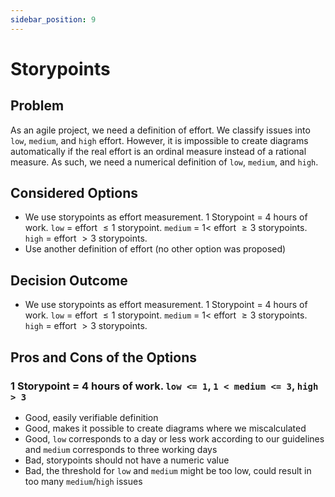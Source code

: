 ```yaml
---
sidebar_position: 9
---
```


# Storypoints

## Problem

As an agile project, we need a definition of effort.
We classify issues into `low`, `medium`, and `high` effort.
However, it is impossible to create diagrams automatically if the real effort is an ordinal measure instead of a rational measure.
As such, we need a numerical definition of `low`, `medium`, and `high`.

## Considered Options

- We use storypoints as effort measurement. 1 Storypoint = 4 hours of work. `low` = effort $\leq 1$ storypoint. `medium` = $1 <$ effort $\geq 3$ storypoints. `high` = effort $> 3$ storypoints.
- Use another definition of effort (no other option was proposed)

## Decision Outcome

- We use storypoints as effort measurement. 1 Storypoint = 4 hours of work. `low` = effort $\leq 1$ storypoint. `medium` = $1 <$ effort $\geq 3$ storypoints. `high` = effort $> 3$ storypoints.

## Pros and Cons of the Options

### 1 Storypoint = 4 hours of work. `low <= 1`, `1 < medium <= 3`, `high > 3`

- Good, easily verifiable definition
- Good, makes it possible to create diagrams where we miscalculated
- Good, `low` corresponds to a day or less work according to our guidelines and `medium` corresponds to three working days
- Bad, storypoints should not have a numeric value
- Bad, the threshold for `low` and `medium` might be too low, could result in too many `medium`/`high` issues
